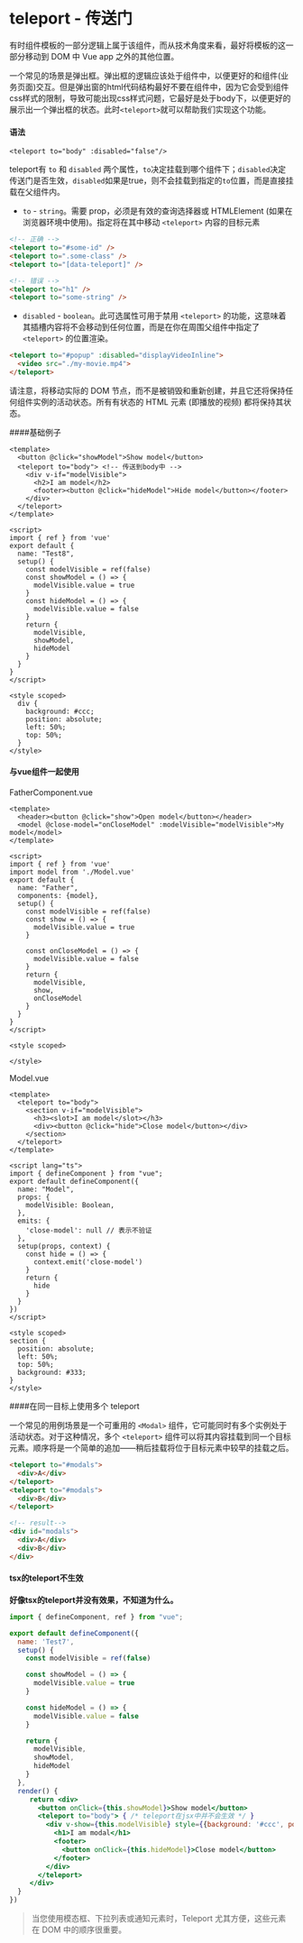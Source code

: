 # teleport - 传送门

有时组件模板的一部分逻辑上属于该组件，而从技术角度来看，最好将模板的这一部分移动到 DOM 中 Vue app 之外的其他位置。

一个常见的场景是弹出框。弹出框的逻辑应该处于组件中，以便更好的和组件(业务页面)交互。但是弹出窗的html代码结构最好不要在组件中，因为它会受到组件css样式的限制，导致可能出现css样式问题，它最好是处于body下，以便更好的展示出一个弹出框的状态。此时`<teleport>`就可以帮助我们实现这个功能。



#### 语法

```vue
<teleport to="body" :disabled="false"/>
```

teleport有 `to` 和 `disabled` 两个属性，`to`决定挂载到哪个组件下；`disabled`决定传送门是否生效，`disabled`如果是true，则不会挂载到指定的`to`位置，而是直接挂载在父组件内。

- `to` - `string`。需要 prop，必须是有效的查询选择器或 HTMLElement (如果在浏览器环境中使用)。指定将在其中移动 `<teleport>` 内容的目标元素

```html
<!-- 正确 -->
<teleport to="#some-id" />
<teleport to=".some-class" />
<teleport to="[data-teleport]" />

<!-- 错误 -->
<teleport to="h1" />
<teleport to="some-string" />
```



- `disabled` - `boolean`。此可选属性可用于禁用 `<teleport>` 的功能，这意味着其插槽内容将不会移动到任何位置，而是在你在周围父组件中指定了 `<teleport>` 的位置渲染。

```html
<teleport to="#popup" :disabled="displayVideoInline">
  <video src="./my-movie.mp4">
</teleport>
```



请注意，<teleport>将移动实际的 DOM 节点，而不是被销毁和重新创建，并且它还将保持任何组件实例的活动状态。所有有状态的 HTML 元素 (即播放的视频) 都将保持其状态。



####基础例子

```vue
<template>
  <button @click="showModel">Show model</button>
  <teleport to="body"> <!-- 传送到body中 -->
    <div v-if="modelVisible">
      <h2>I am model</h2>
      <footer><button @click="hideModel">Hide model</button></footer>
    </div>
  </teleport>
</template>

<script>
import { ref } from 'vue'
export default {
  name: "Test8",
  setup() {
    const modelVisible = ref(false)
    const showModel = () => {
      modelVisible.value = true
    }
    const hideModel = () => {
      modelVisible.value = false
    }
    return {
      modelVisible,
      showModel,
      hideModel
    }
  }
}
</script>

<style scoped>
  div {
    background: #ccc;
    position: absolute;
    left: 50%;
    top: 50%;
  }
</style>
```



#### 与vue组件一起使用

FatherComponent.vue

```vue
<template>
  <header><button @click="show">Open model</button></header>
  <model @close-model="onCloseModel" :modelVisible="modelVisible">My model</model>
</template>

<script>
import { ref } from 'vue'
import model from './Model.vue'
export default {
  name: "Father",
  components: {model},
  setup() {
    const modelVisible = ref(false)
    const show = () => {
      modelVisible.value = true
    }

    const onCloseModel = () => {
      modelVisible.value = false
    }
    return {
      modelVisible,
      show,
      onCloseModel
    }
  }
}
</script>

<style scoped>

</style>
```



Model.vue

```vue
<template>
  <teleport to="body">
    <section v-if="modelVisible">
      <h3><slot>I am model</slot></h3>
      <div><button @click="hide">Close model</button></div>
    </section>
  </teleport>
</template>

<script lang="ts">
import { defineComponent } from "vue";
export default defineComponent({
  name: "Model",
  props: {
    modelVisible: Boolean,
  },
  emits: {
    'close-model': null // 表示不验证
  },
  setup(props, context) {
    const hide = () => {
      context.emit('close-model')
    }
    return {
      hide
    }
  }
})
</script>

<style scoped>
section {
  position: absolute;
  left: 50%;
  top: 50%;
  background: #333;
}
</style>
```





####在同一目标上使用多个 teleport

一个常见的用例场景是一个可重用的 `<Modal>` 组件，它可能同时有多个实例处于活动状态。对于这种情况，多个 `<teleport>` 组件可以将其内容挂载到同一个目标元素。顺序将是一个简单的追加——稍后挂载将位于目标元素中较早的挂载之后。

```html
<teleport to="#modals">
  <div>A</div>
</teleport>
<teleport to="#modals">
  <div>B</div>
</teleport>

<!-- result-->
<div id="modals">
  <div>A</div>
  <div>B</div>
</div>
```



#### tsx的teleport不生效

**好像tsx的teleport并没有效果，不知道为什么。**

```jsx
import { defineComponent, ref } from "vue";

export default defineComponent({
  name: 'Test7',
  setup() {
    const modelVisible = ref(false)

    const showModel = () => {
      modelVisible.value = true
    }

    const hideModel = () => {
      modelVisible.value = false
    }

    return {
      modelVisible,
      showModel,
      hideModel
    }
  },
  render() {
     return <div>
       <button onClick={this.showModel}>Show model</button>
       <teleport to="body"> { /* teleport在jsx中并不会生效 */ }
         <div v-show={this.modelVisible} style={{background: '#ccc', position: 'absolute', left: '50%', top: '50%'}}>
           <h1>I am modal</h1>
           <footer>
             <button onClick={this.hideModel}>Close model</button>
           </footer>
         </div>
       </teleport>
     </div>
  }
})
```





>  当您使用模态框、下拉列表或通知元素时，Teleport 尤其方便，这些元素在 DOM 中的顺序很重要。